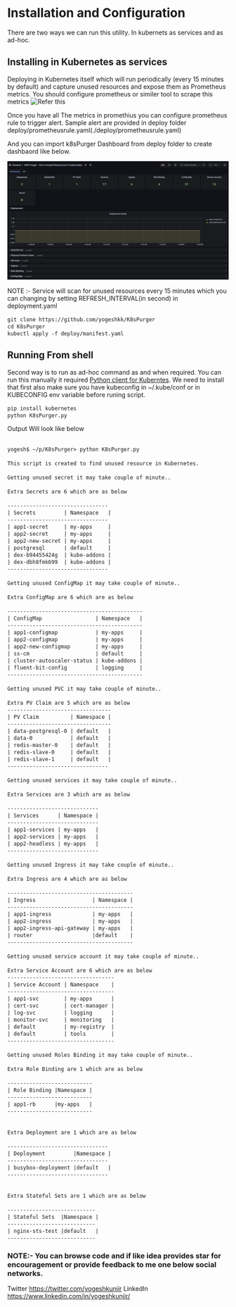 <!--
Licensed to the Apache Software Foundation (ASF) under one
or more contributor license agreements.  See the NOTICE file
distributed with this work for additional information
regarding copyright ownership.  The ASF licenses this file
to you under the Apache License, Version 2.0 (the
"License"); you may not use this file except in compliance
with the License.  You may obtain a copy of the License at

  http://www.apache.org/licenses/LICENSE-2.0

Unless required by applicable law or agreed to in writing,
software distributed under the License is distributed on an
"AS IS" BASIS, WITHOUT WARRANTIES OR CONDITIONS OF ANY
KIND, either express or implied.  See the License for the
specific language governing permissions and limitations
under the License.
-->

# Installation and Configuration

There are two ways we can run this utility. In kubernets as services and as ad-hoc.


## Installing in Kubernetes as services

Deploying in Kubernetes itself which will run periodically (every 15 minutes by default) and capture unused resources and expose them as Prometheus metrics. You should configure prometheus or similer tool to scrape this metrics ![Refer this](https://stackoverflow.com/questions/41725767/how-to-scrape-pod-level-info-using-prometheus-kubernetes)

Once you have all The metrics in promethius you can configure prometheus rule to trigger alert. Sample alert are provided in deploy folder deploy/prometheusrule.yaml(./deploy/prometheusrule.yaml)

And you can import k8sPurger Dashboard from deploy folder to create dashbaord like below.

![grafana](documentation/grafana_dashbaord.png)

NOTE :- Service will scan for unused resources every 15 minutes which you can changing by setting REFRESH_INTERVAL(in second) in deployment.yaml

```
git clone https://github.com/yogeshkk/K8sPurger
cd K8sPurger
kubectl apply -f deploy/manifest.yaml
```



##  Running From shell 

Second way is to run as ad-hoc command as and when required. You can run this manually it required [Python client for Kuberntes](https://github.com/kubernetes-client/python). We need to install that first also make sure you have kubeconfig in ~/.kube/conf or in KUBECONFIG env variable before runing script.

```
pip install kubernetes
python K8sPurger.py
```

Output Will look like below
```

yogesh$ ~/p/K8sPurger> python K8sPurger.py

This script is created to find unused resource in Kubernetes.

Getting unused secret it may take couple of minute..

Extra Secrets are 6 which are as below

--------------------------------
| Secrets         | Namespace   |
--------------------------------
| app1-secret     | my-apps     |
| app2-secret     | my-apps     |
| app2-new-secret | my-apps     |
| postgresql      | default     |
| dex-b94455424g  | kube-addons |
| dex-dbh8fmk699  | kube-addons |
--------------------------------

Getting unused ConfigMap it may take couple of minute..

Extra ConfigMap are 6 which are as below

-------------------------------------------
| ConfigMap                 | Namespace   |
-------------------------------------------
| app1-configmap            | my-apps     |
| app2-configmap            | my-apps     |
| app2-new-configmap        | my-apps     |
| ss-cm                     | default     |
| cluster-autoscaler-status | kube-addons |
| fluent-bit-config         | logging     |
-------------------------------------------

Getting unused PVC it may take couple of minute..

Extra PV Claim are 5 which are as below
---------------------------------
| PV Claim          | Namespace |
---------------------------------
| data-postgresql-0 | default   |
| data-0            | default   |
| redis-master-0    | default   |
| redis-slave-0     | default   |
| redis-slave-1     | default   |
--------------------------------

Getting unused services it may take couple of minute..

Extra Services are 3 which are as below

-----------------------------
| Services      | Namespace |
-----------------------------
| app1-services | my-apps   |
| app2-services | my-apps   |
| app2-headless | my-apps   |
-----------------------------

Getting unused Ingress it may take couple of minute..

Extra Ingress are 4 which are as below

----------------------------------------
| Ingress                  | Namespace |
----------------------------------------
| app1-ingress             | my-apps   |
| app2-ingress             | my-apps   |
| app2-ingress-api-gateway | my-apps   |
| router                   |default    |
----------------------------------------

Getting unused service account it may take couple of minute..

Extra Service Account are 6 which are as below
----------------------------------
| Service Account | Namespace    |
----------------------------------
| app1-svc        | my-apps      |
| cert-svc        | cert-manager |
| log-svc         | logging      |
| monitor-svc     | monitoring   |
| default         | my-registry  |
| default         | tools        |
----------------------------------

Getting unused Roles Binding it may take couple of minute..

Extra Role Binding are 1 which are as below

---------------------------
| Role Binding |Namespace |
---------------------------
| app1-rb      |my-apps   |
---------------------------


Extra Deployment are 1 which are as below

--------------------------------
| Deployment         |Namespace |
--------------------------------
| busybox-deployment |default   |
--------------------------------
 

Extra Stateful Sets are 1 which are as below

----------------------------
| Stateful Sets  |Namespace |
----------------------------
| nginx-sts-test |default   |
----------------------------

```

  

### NOTE:- You can browse code and if like idea provides star for encouragement or provide feedback to me one below social networks.

Twitter https://twitter.com/yogeshkunjir LinkedIn https://www.linkedin.com/in/yogeshkunjir/
